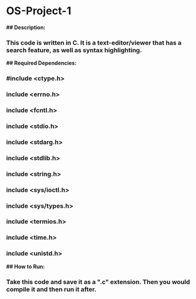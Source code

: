 # OS-Project-1


**## Description:**
### This code is written in C. It is a text-editor/viewer that has a search feature, as well as syntax highlighting.


**## Required Dependencies:**
### #include <ctype.h>
### include <errno.h>
### include <fcntl.h>
### include <stdio.h>
### include <stdarg.h>
### include <stdlib.h>
### include <string.h>
### include <sys/ioctl.h>
### include <sys/types.h>
### include <termios.h>
### include <time.h>
### include <unistd.h>


**## How to Run:**
### Take this code and save it as a ".c" extension. Then you would compile it and then run it after.
